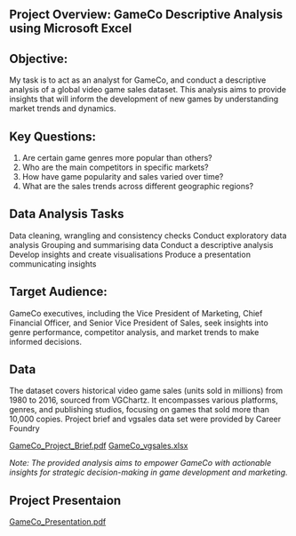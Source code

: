 ## **Project Overview: GameCo Descriptive Analysis using Microsoft Excel**

## **Objective:**
  My task is to act as an analyst for GameCo, and conduct a descriptive analysis of a global video game sales dataset. This analysis aims to provide insights that will inform the development of new games by understanding market trends and dynamics.

## **Key Questions:**
1. Are certain game genres more popular than others?
2. Who are the main competitors in specific markets?
3. How have game popularity and sales varied over time?
4. What are the sales trends across different geographic regions?

## **Data Analysis Tasks**
  Data cleaning, wrangling and consistency checks
  Conduct exploratory data analysis
  Grouping and summarising data
  Conduct a descriptive analysis
  Develop insights and create visualisations
  Produce a presentation communicating insights

## **Target Audience:**
  GameCo executives, including the Vice President of Marketing, Chief Financial Officer, and Senior Vice President of Sales, seek insights into genre performance, competitor analysis, and market trends to make informed decisions.

## **Data**
The dataset covers historical video game sales (units sold in millions) from 1980 to 2016, sourced from VGChartz. It encompasses various platforms, genres, and publishing studios, focusing on games that sold more than 10,000 copies.
Project brief and vgsales data set were provided by Career Foundry

  [GameCo_Project_Brief.pdf](https://github.com/Gl-RDN/GameCo-Excel-Analysis/blob/main/GameCo_Project_Brief.pdf)
  [GameCo_vgsales.xlsx](https://github.com/Gl-RDN/GameCo-Excel-Analysis/blob/main/GameCO_vgsales_dataset.xlsx)

*Note: The provided analysis aims to empower GameCo with actionable insights for strategic decision-making in game development and marketing.*

## **Project Presentaion**
  [GameCo_Presentation.pdf](https://github.com/Gl-RDN/GameCo-Excel-Analysis/blob/main/GameCo_Presentation.pdf)

